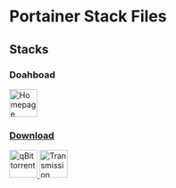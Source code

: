 # Portainer Stack Files

## Stacks

### Doahboad
<a href="homepage.yaml"><img src="https://cdn.jsdelivr.net/gh/walkxcode/dashboard-icons/png/homepage.png" alt="Homepage" height="50">

### Download
<a href="qbittorrent.yaml"><img src="https://cdn.jsdelivr.net/gh/walkxcode/dashboard-icons/png/qbittorrent.png" alt="qBittorrent" height="50">
<a href="transmission.yaml"><img src="https://cdn.jsdelivr.net/gh/walkxcode/dashboard-icons/png/transmission.png" alt="Transmission" height="50">
